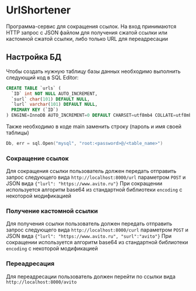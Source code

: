 # UrlShortener
Программа-сервис для сокращения ссылок. На вход принимаются HTTP запрос с JSON файлом для получения сжатой ссылки или кастомной сжатой ссылки, либо только URL для переадресации 

## Настройка БД
Чтобы создать нужную таблицу базы данных необходимо выполнить следующий код в SQL Editor:
```sql
CREATE TABLE `urls` (
  `ID` int NOT NULL AUTO_INCREMENT,
  `surl` char(101) DEFAULT NULL,
  `lurl` varchar(101) DEFAULT NULL,
  PRIMARY KEY (`ID`)
) ENGINE=InnoDB AUTO_INCREMENT=0 DEFAULT CHARSET=utf8mb4 COLLATE=utf8mb4_0900_ai_ci;'
```
Также необходимо в коде main заменить строку (пароль и имя своей таблицы)
```go
Db, err = sql.Open("mysql", "root:<password>@/<table_name>")
```
### Сокращение ссылок
Для сокращения ссылки пользователь должен передать отправить запрос следующего вида
`http://localhost:8000/url` параметром `POST` и JSON вида `{"lurl": "https://www.avito.ru"}`
При сокращении используется алгоритм base64 из стандартной библиотеки `encoding` с некоторой модификацией
### Получение кастомной ссылки
Для получения ссылки пользователь должен передать отправить запрос следующего вида
`http://localhost:8000/сurl` параметром `POST` и JSON вида `{"lurl": "https://www.avito.ru", "surl":"avito"}`
При сокращении используется алгоритм base64 из стандартной библиотеки `encoding` с некоторой модификацией
### Переадресация
Для переадресации пользователь должен перейти по ссылки вида
`http://localhost:8000/avito`
